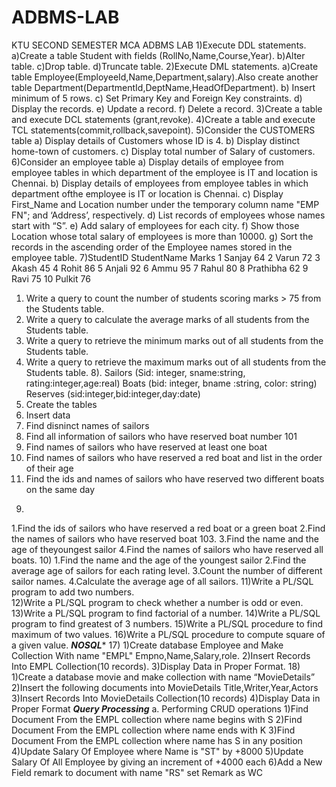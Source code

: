 # ADBMS-LAB
KTU SECOND SEMESTER MCA ADBMS LAB
1)Execute DDL statements.
  a)Create a table Student with fields (RollNo,Name,Course,Year).
  b)Alter table.
  c)Drop table.
  d)Truncate table.
2)Execute DML statements.
  a)Create table Employee(EmployeeId,Name,Department,salary).Also create another table Department(DepartmentId,DeptName,HeadOfDepartment).
  b) Insert minimum of 5 rows.
  c) Set Primary Key and Foreign Key constraints.
  d) Display the records.
  e) Update a record.
  f) Delete a record.
3)Create a table and execute DCL statements (grant,revoke).
4)Create a table and execute TCL statements(commit,rollback,savepoint).
5)Consider the CUSTOMERS table 
  a) Display details of Customers whose ID is 4.
  b) Display distinct home-town of customers.
  c) Display total number of Salary of customers.
6)Consider an employee table
  a) Display details of employee from employee tables in which department of the employee is IT and location is Chennai.
  b) Display details of employees from employee tables in which department ofthe employee is IT or location is Chennai.
  c) Display First_Name and Location number under the temporary column name "EMP FN"; and ‘Address’, respectively.
  d) List records of employees whose names start with “S”.
  e) Add salary of employees for each city.
  f) Show those Location whose total salary of employees is more than 10000.
  g) Sort the records in the ascending order of the Employee names stored in the employee table.
  7)StudentID StudentName Marks
    1        Sanjay     64
    2        Varun      72
    3        Akash      45
    4        Rohit      86
    5        Anjali     92
    6        Ammu       95 
    7        Rahul      80
    8        Prathibha  62
    9        Ravi       75
    10       Pulkit     76

  1. Write a query to count the number of students scoring marks > 75 from the Students table.
  2. Write a query to calculate the average marks of all students from the Students table.
  3. Write a query to retrieve the minimum marks out of all students from the Students table.
  4. Write a query to retrieve the maximum marks out of all students from the Students table.
8). Sailors (Sid: integer, sname:string, rating:integer,age:real)
    Boats (bid: integer, bname :string, color: string)
    Reserves (sid:integer,bid:integer,day:date)
  1. Create the tables
  2. Insert data
  3. Find disninct names of sailors
  4. Find all information of sailors who have reserved boat number 101
  5. Find names of sailors who have reserved at least one boat
  6. Find names of sailors who have reserved a red boat and list in the order of their age
  7. Find the ids and names of sailors who have reserved two different boats on the same day
9)
  1.Find the ids of sailors who have reserved a red boat or a green boat
  2.Find the names of sailors who have reserved boat 103.
  3.Find the name and the age of theyoungest sailor
  4.Find the names of sailors who have reserved all boats.
10)
  1.Find the name and the age of the youngest sailor
  2.Find the average age of sailors for each rating level.
  3.Count the number of different sailor names.
  4.Calculate the average age of all sailors.
11)Write a PL/SQL program to add two numbers.           
12)Write a PL/SQL program to check whether a number is odd or even.
13)Write a PL/SQL program to find factorial of a number.
14)Write a PL/SQL program to find greatest of 3 numbers.
15)Write a PL/SQL procedure to find maximum of two values.
16)Write a PL/SQL procedure to compute square of a given value.
*****NOSQL******
17) 
  1)Create database Employee and Make Collection With name "EMPL" Empno,Name,Salary,role.
  2)Insert Records Into EMPL Collection(10 records).
  3)Display Data in Proper Format.
18)
  1)Create a database movie and make collection with name “MovieDetails”
  2)Insert the following documents into MovieDetails Title,Writer,Year,Actors
  3)Insert Records Into MovieDetails Collection(10 records)
  4)Display Data in Proper Format
  *****Query Processing*****
  a. Performing CRUD operations
  1)Find Document From the EMPL collection where name begins with S
  2)Find Document From the EMPL collection where name ends with K
  3)Find Document From the EMPL collection  where name has S in any position
  4)Update Salary Of Employee where Name is "ST" by +8000
  5)Update Salary Of All Employee by giving an increment of +4000 each
  6)Add a New Field remark to document with name "RS" set Remark as WC
